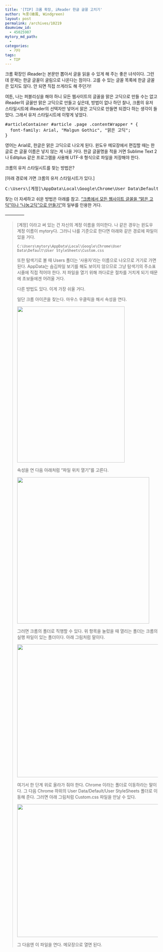 ```yaml
---
title: '[TIP] 크롬 확장, iReader 한글 글꼴 고치기'
author: 녹풍(綠風, Windgreen)
layout: post
permalink: /archives/10219
daumview_id:
  - 45025987
mytory_md_path:
  - 
categories:
  - 기타
tags:
  - TIP
---
```

크롬 확장인 iReader는 본문만 뽑아서 글을 읽을 수 있게 해 주는 좋은 녀석이다. 그런데 문제는 한글 글꼴이 굴림으로 나온다는 점이다. 고를 수 있는 글꼴 목록에 한글 글꼴은 있지도 않다. 안 되면 직접 쓰게라도 해 주던가!

여튼, 나는 퍼블리싱을 해야 하니 모든 웹사이트의 글꼴을 맑은 고딕으로 만들 수는 없고 iReader의 글꼴만 맑은 고딕으로 만들고 싶은데, 방법이 없나 하던 찰나, 크롬의 유저 스타일시트에 iReader의 선택자만 넣어서 맑은 고딕으로 만들면 되겠다 하는 생각이 들었다. 그래서 유저 스타일시트에 이렇게 넣었다.

<pre>#articleContainer #article .page .contentWrapper * {
  font-family: Arial, "Malgun Gothic", "맑은 고딕";
}</pre>

영어는 Arial로, 한글은 맑은 고딕으로 나오게 된다. 윈도우 메모장에서 편집할 때는 한글로 쓴 글꼴 이름은 넣지 않는 게 나을 거다. 한글 글꼴명을 적을 거면 Sublime Text 2나 Editplus 같은 프로그램을 사용해 UTF-8 형식으로 파일을 저장해야 한다.

크롬의 유저 스타일시트를 찾는 방법은?

[아래 경로에 가면 크롬의 유저 스타일시트가 있다.]

<pre>C:\Users\[계정]\AppData\Local\Google\Chrome\User Data\Default\User StyleSheets\Custom.css</pre>

찾는 더 자세하고 쉬운 방법은 아래를 참고. [&#8220;크롬에서 모든 웹사이트 글꼴을 “맑은 고딕”이나 “나눔고딕”으로 만들기&#8221;][1]의 일부를 인용한 거다.

&#8212;&#8212;&#8212;&#8212;&#8211;

> [계정] 이라고 써 있는 건 자신의 계정 이름을 의미한다. 나 같은 경우는 윈도우 계정 이름이 mytory다. 그러니 나를 기준으로 한다면 아래와 같은 경로에 파일이 있을 거다.
> 
>     C:\Users\mytory\AppData\Local\Google\Chrome\User Data\Default\User StyleSheets\Custom.css
> 
> 또한 탐색기로 볼 때 Users 폴더는 ‘사용자’라는 이름으로 나오므로 거기로 가면 된다. AppData는 숨김파일 보기를 해도 보이지 않으므로 그냥 탐색기의 주소표시줄에 직접 적어야 한다. 저 파일을 열기 위해 까다로운 절차를 거치게 되기 때문에 초보들에겐 어려울 거다.
> 
> 다른 방법도 있다. 이게 가장 쉬울 거다.
> 
> 일단 크롬 아이콘을 찾는다. 마우스 우클릭을 해서 속성을 연다.
> 
> <img alt="" src="http://dl.dropbox.com/u/15546257/blog/mytory/chrome-font/icon-property.png" width="354" height="512" />
> 
> 속성을 연 다음 아래처럼 “파일 위치 열기”를 고른다.
> 
> <img alt="" src="http://dl.dropbox.com/u/15546257/blog/mytory/chrome-font/property.png" width="435" height="480" />
> 
> 그러면 크롬의 폴더로 직행할 수 있다. 위 항목을 눌렀을 때 열리는 폴더는 크롬의 실행 파일이 있는 폴더이다. 아래 그림처럼 말이다.
> 
> <img alt="" src="http://dl.dropbox.com/u/15546257/blog/mytory/chrome-font/exe-file-folder.png" width="640" height="436" />
> 
> 여기서 한 단계 위로 올라가 줘야 한다. Chrome 이라는 폴더로 이동하라는 말이다. 그 다음 Chrome 하위의 User Data/Default/User StyleSheets 폴더로 이동해 준다. 그러면 아래 그림처럼 Custom.css 파일을 만날 수 있다.
> 
> <img alt="" src="http://dl.dropbox.com/u/15546257/blog/mytory/chrome-font/user-stylesheet.png" width="640" height="436" />
> 
> 그 다음엔 이 파일을 연다. 메모장으로 열면 된다.

 [1]: http://mytory.local/archives/1262 "크롬에서 모든 웹사이트 글꼴을 “맑은 고딕”이나 “나눔고딕”으로 만들기"